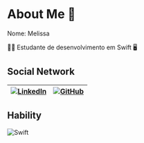 # About Me 💬


Nome: Melissa

👩‍💻 Estudante de desenvolvimento em Swift 🖥️

## Social Network

| [![LinkedIn](https://img.shields.io/badge/LinkedIn-000?style=for-the-badge&logo=linkedin&logoColor=0E76A8)](https://www.linkedin.com/in/melissaffortes/)             | [![GitHub](https://img.shields.io/badge/GitHub-000?style=for-the-badge&logo=github&logoColor=0E76A8)](https://github.com/melissaffortes)                                                                |
| ----------------- | ------------------------------------------------------------------ |


## Hability

![Swift](https://img.shields.io/badge/Swift-000?style=for-the-badge&logo=swift)
